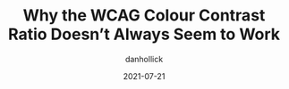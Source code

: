 ---
author: danhollick
date: 2021-07-21
publisher: threadreaderapp
tags:
  - accessibility
  - wcag
  - colors
  - contrast
target_url: https://threadreaderapp.com/thread/1417895151003865090.html
title: Why the WCAG Colour Contrast Ratio Doesn’t Always Seem to Work
---